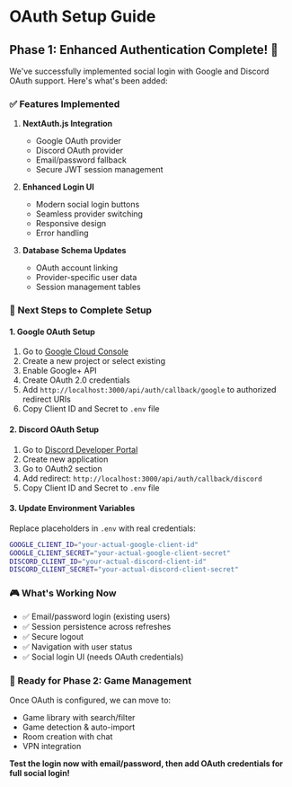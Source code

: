 # OAuth Setup Guide

## Phase 1: Enhanced Authentication Complete! 🎉

We've successfully implemented social login with Google and Discord OAuth support. Here's what's been added:

### ✅ Features Implemented

1. **NextAuth.js Integration**
   - Google OAuth provider
   - Discord OAuth provider
   - Email/password fallback
   - Secure JWT session management

2. **Enhanced Login UI**
   - Modern social login buttons
   - Seamless provider switching
   - Responsive design
   - Error handling

3. **Database Schema Updates**
   - OAuth account linking
   - Provider-specific user data
   - Session management tables

### 🚀 Next Steps to Complete Setup

#### 1. Google OAuth Setup

1. Go to [Google Cloud Console](https://console.cloud.google.com/)
2. Create a new project or select existing
3. Enable Google+ API
4. Create OAuth 2.0 credentials
5. Add `http://localhost:3000/api/auth/callback/google` to authorized redirect URIs
6. Copy Client ID and Secret to `.env` file

#### 2. Discord OAuth Setup

1. Go to [Discord Developer Portal](https://discord.com/developers/applications)
2. Create new application
3. Go to OAuth2 section
4. Add redirect: `http://localhost:3000/api/auth/callback/discord`
5. Copy Client ID and Secret to `.env` file

#### 3. Update Environment Variables

Replace placeholders in `.env` with real credentials:

```bash
GOOGLE_CLIENT_ID="your-actual-google-client-id"
GOOGLE_CLIENT_SECRET="your-actual-google-client-secret"
DISCORD_CLIENT_ID="your-actual-discord-client-id"
DISCORD_CLIENT_SECRET="your-actual-discord-client-secret"
```

### 🎮 What's Working Now

- ✅ Email/password login (existing users)
- ✅ Session persistence across refreshes
- ✅ Secure logout
- ✅ Navigation with user status
- ✅ Social login UI (needs OAuth credentials)

### 🚧 Ready for Phase 2: Game Management

Once OAuth is configured, we can move to:

- Game library with search/filter
- Game detection & auto-import
- Room creation with chat
- VPN integration

**Test the login now with email/password, then add OAuth credentials for full social login!**
